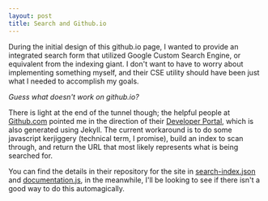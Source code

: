```yaml
---
layout: post
title: Search and Github.io
---
```


During the initial design of this github.io page, I wanted to provide an 
integrated search form that utilized Google Custom Search Engine, or 
equivalent from the indexing giant. I don't want to have to worry about 
implementing something myself, and their CSE utility should have been 
just what I needed to accomplish my goals.

*Guess what doesn't work on github.io?*

There is light at the end of the tunnel though; the helpful people at 
[Github.com](https://github.com/) pointed me in the direction of their 
[Developer Portal](http://developer.github.com/), which is also 
generated using Jekyll. The current workaround is to do some javascript 
kerjiggery (technical term, I promise), build an index to scan through, 
and return the URL that most likely represents what is being searched 
for.

You can find the details in their repository for the site in [search-index.json](https://github.com/github/developer.github.com/blob/master/static/search-index.json) 
and [documentation.js](https://github.com/github/developer.github.com/blob/master/static/shared/js/documentation.js), 
in the meanwhile, I'll be looking to see if there isn't a good way to do 
this automagically.
